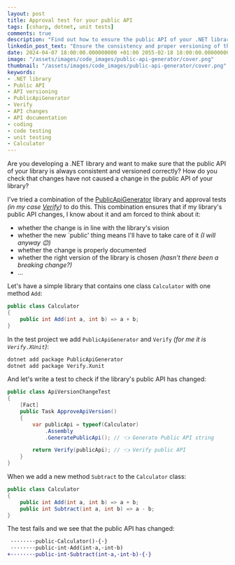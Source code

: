 ```yaml
---
layout: post
title: Approval test for your public API
tags: [csharp, dotnet, unit tests]
comments: true
description: "Find out how to ensure the public API of your .NET library remains consistent and properly versioned."
linkedin_post_text: "Ensure the consistency and proper versioning of the public API of your .NET library with the PublicApiGenerator and Verify tools. 🧰😊 Learn more in our new blog post. 🔗[link]"
date: 2024-04-07 18:00:00.000000000 +01:00 2055-02-18 18:00:00.000000000 +01:00
image: "/assets/images/code_images/public-api-generator/cover.png"
thumbnail: "/assets/images/code_images/public-api-generator/cover.png"
keywords:
- .NET library
- Public API
- API versioning
- PublicApiGenerator
- Verify
- API changes
- API documentation
- coding
- code testing
- unit testing
- Calculator
---
```


Are you developing a .NET library and want to make sure that the public API of your library is always consistent and versioned correctly? How do you check that changes have not caused a change in the public API of your library?

I've tried a combination of the [PublicApiGenerator](https://github.com/PublicApiGenerator/PublicApiGenerator) library and approval tests *(in my case [Verify](https://github.com/VerifyTests/Verify))* to do this. This combination ensures that if my library's public API changes, I know about it and am forced to think about it:

- whether the change is in line with the library's vision 
- whether the new `public' thing means I'll have to take care of it *(I will anyway 😊)*
- whether the change is properly documented
- whether the right version of the library is chosen *(hasn't there been a breaking change?)*
- ...

Let's have a simple library that contains one class `Calculator` with one method `Add`:

```csharp
public class Calculator
{
    public int Add(int a, int b) => a + b;
}
```

In the test project we add `PublicApiGenerator` and `Verify` *(for me it is `Verify.XUnit`)*:

```bash
dotnet add package PublicApiGenerator
dotnet add package Verify.Xunit
```

And let's write a test to check if the library's public API has changed:

```csharp
public class ApiVersionChangeTest
{
    [Fact]
    public Task ApproveApiVersion()
    {
        var publicApi = typeof(Calculator)
            .Assembly
            .GeneratePublicApi(); // 👈 Generate Public API string

        return Verify(publicApi); // 👈 Verify public API
    }
}
```

When we add a new method `Subtract` to the `Calculator` class:

```csharp
public class Calculator
{
    public int Add(int a, int b) => a + b;
    public int Subtract(int a, int b) => a - b;
}
```

The test fails and we see that the public API has changed:

```diff
 ········public·Calculator()·{·}
 ········public·int·Add(int·a,·int·b)
+········public·int·Subtract(int·a,·int·b)·{·}
```
